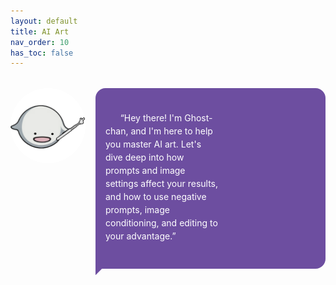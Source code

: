 ```yaml
---
layout: default
title: AI Art
nav_order: 10
has_toc: false
---
```


<style>
  .tutor-bubble {
    display: flex;
    align-items: flex-start;
    gap: 1rem;
    margin: 2rem 0;
    opacity: 0;
    transform: translateX(-30px);
    animation: slideFadeIn 0.6s ease-out forwards;
  }

  .tutor-bubble img {
    width: 120px;
    border-radius: 50%;
    flex-shrink: 0;
  }

  .assistant-bubble {
    background-color: #6d4ea0;
    color: #ffffff;
    border-radius: 1rem;
    border-bottom-left-radius: 0;
    position: relative;
    padding: 1rem;
    max-width: 700px;
    width: fit-content;
    line-height: 1.5;
    font-style: normal;
    opacity: 0;
    transform: translateX(-30px);
    animation: slideFadeInText 0.6s ease-out forwards;
    animation-delay: 0.4s;
    word-wrap: break-word;
    overflow-wrap: break-word;
    white-space: normal;
  }

  .assistant-bubble::after {
    content: '';
    position: absolute;
    left: 0;
    bottom: -10px;
    width: 20px;
    height: 20px;
    background-color: #6d4ea0;
    clip-path: polygon(0 0, 100% 0, 0 100%);
  }

  @keyframes slideFadeIn {
    to {
      opacity: 1;
      transform: translateX(0);
    }
  }

  @keyframes slideFadeInText {
    to {
      opacity: 1;
      transform: translateX(0);
    }
  }

  .typewriter {
    display: inline-block;
    border-right: 2px solid white;
    white-space: pre-wrap;
    overflow: hidden;
    animation: typing 3s steps(80, end) forwards, blink 0.8s step-end infinite;
  }

  @keyframes typing {
    from { max-width: 0; }
    to { max-width: 100%; }
  }

  @keyframes blink {
    0%, 100% { border-color: transparent }
    50% { border-color: white }
  }
</style>

<div class="tutor-bubble">
  <img src="/assets/ghostchan.png" alt="Ghost-chan">
  <div class="assistant-bubble">
    <div class="typewriter">
      “Hey there! I'm Ghost-chan, and I'm here to help you master AI art. Let's dive deep into how prompts and image settings affect your results, and how to use negative prompts, image conditioning, and editing to your advantage.”
    </div>
  </div>
</div>

